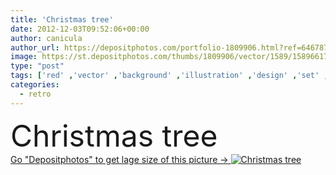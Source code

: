 ```yaml
---
title: 'Christmas tree'
date: 2012-12-03T09:52:06+00:00
author: canicula
author_url: https://depositphotos.com/portfolio-1809906.html?ref=64678756
image: https://st.depositphotos.com/thumbs/1809906/vector/1589/15896617/api_thumb_450.jpg?forcejpeg=true
type: "post"
tags: ['red' ,'vector' ,'background' ,'illustration' ,'design' ,'set' ,'gift' ,'celebration' ,'christmas' ,'decoration' ,'decorative' ,'festive' ,'greeting' ,'holiday' ,'present' ,'ribbon' ,'xmas' ,'celebrate' ,'seasonal' ,'cheerful' ,'tree' ,'antique' ,'card' ,'doodles' ,'grunge' ,'retro' ,'vintage' ,'hand' ,'cold' ,'symbol' ,'bird' ,'snowflake' ,'december' ,'snow' ,'winter' ,'year' ,'backdrop' ,'merry' ,'toys' ,'text' ,'drawing' ,'eve' ,'congratulation' ,'collection' ,'snowflakes' ,'horse' ,'puppet' ,'drawn' ,'doll' ,'rocking' ]
categories: 
  - retro
---
```

<div aling="center">
            <font size="60"> Christmas tree</font>   
</div>
<div>
    <a href='https://st.depositphotos.com/thumbs/1809906/vector/1589/15896617/api_thumb_450.jpg?forcejpeg=true?ref=64678756' target=_blank > Go "Depositphotos" to get lage size of this picture ->
        <img href='https://st.depositphotos.com/thumbs/1809906/vector/1589/15896617/api_thumb_450.jpg?forcejpeg=true?ref=64678756' src='https://st.depositphotos.com/1809906/1589/v/950/depositphotos_15896617-stock-illustration-christmas-tree.jpg?forcejpeg=true' alt='Christmas tree' >
    </a>
</div>
